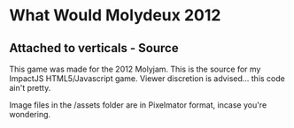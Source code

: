 # What Would Molydeux 2012
## Attached to verticals - Source

This game was made for the 2012 Molyjam. This is the source for my ImpactJS HTML5/Javascript game.
Viewer discretion is advised... this code ain't pretty.

Image files in the /assets folder are in Pixelmator format, incase you're wondering.